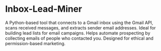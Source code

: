 # Inbox-Lead-Miner
A Python-based tool that connects to a Gmail inbox using the Gmail API, scans received messages, and extracts sender email addresses. Ideal for building lead lists for email campaigns. Helps automate prospecting by collecting emails of people who contacted you. Designed for ethical and permission-based marketing.
